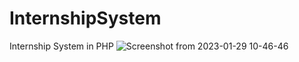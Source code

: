 # InternshipSystem
Internship System in PHP
![Screenshot from 2023-01-29 10-46-46](https://user-images.githubusercontent.com/61977686/215314161-d8cea5b1-ba87-4e43-88f2-e22398721178.png)
